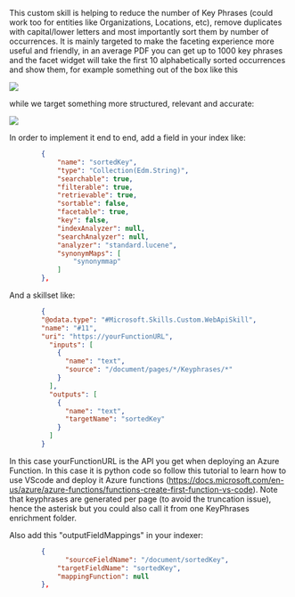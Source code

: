 This custom skill is helping to reduce the number of Key Phrases (could work too for entities like Organizations, Locations, etc), remove duplicates with capital/lower letters and most importantly sort them by number of occurrences. It is mainly targeted to make the faceting experience more useful and friendly, in an average PDF you can get up to 1000 key phrases and the facet widget will take the first 10  alphabetically sorted occurrences and show them, for example something out of the box like this

![](images/before.png)

while we target something more structured, relevant and accurate: 

![](images/after.png)

In order to implement it end to end, add a field in your index like: 
```json
        {
            "name": "sortedKey",
            "type": "Collection(Edm.String)",
            "searchable": true,
            "filterable": true,
            "retrievable": true,
            "sortable": false,
            "facetable": true,
            "key": false,
            "indexAnalyzer": null,
            "searchAnalyzer": null,
            "analyzer": "standard.lucene",
            "synonymMaps": [
                "synonymmap"
            ]
        },
```

And a skillset like: 
```json
        {
        "@odata.type": "#Microsoft.Skills.Custom.WebApiSkill",
        "name": "#11",
        "uri": "https://yourFunctionURL",
          "inputs": [
            {
              "name": "text",
              "source": "/document/pages/*/Keyphrases/*"
            }
          ],
          "outputs": [
            {
              "name": "text",
              "targetName": "sortedKey"
            }
          ]
        }
```

In this case yourFunctionURL is the API you get when deploying an Azure Function. In this case it is python code so follow this tutorial to learn how to use VScode and deploy it Azure functions (https://docs.microsoft.com/en-us/azure/azure-functions/functions-create-first-function-vs-code). Note that keyphrases are generated per page (to avoid the truncation issue), hence the asterisk but you could also call it from one KeyPhrases enrichment folder. 

Also add this "outputFieldMappings" in your indexer:

```json
        {
              "sourceFieldName": "/document/sortedKey",
            "targetFieldName": "sortedKey",
            "mappingFunction": null  
        },
```
